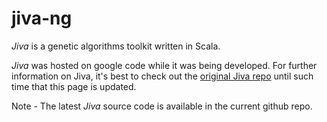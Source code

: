 # jiva-ng
*Jiva* is a genetic algorithms toolkit written in Scala.

*Jiva* was hosted on google code while it was being developed. For further information on Jiva, 
it's best to check out the [original Jiva repo](http://code.google.com/p/jiva-ng) until such 
time that this page is updated.

Note - The latest *Jiva* source code is available in the current github repo.


